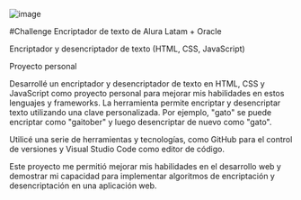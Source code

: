 ![image](https://user-images.githubusercontent.com/102260190/201399352-c778ed9b-fe22-4428-b07d-fd6e047ae2ef.png)

#Challenge Encriptador de texto de Alura Latam + Oracle

Encriptador y desencriptador de texto (HTML, CSS, JavaScript)

Proyecto personal

Desarrollé un encriptador y desencriptador de texto en HTML, CSS y JavaScript como proyecto personal para mejorar mis habilidades en estos lenguajes y frameworks. La herramienta permite encriptar y desencriptar texto utilizando una clave personalizada. Por ejemplo, "gato" se puede encriptar como "gaitober" y luego desencriptar de nuevo como "gato".

Utilicé una serie de herramientas y tecnologías, como GitHub para el control de versiones y Visual Studio Code como editor de código.

Este proyecto me permitió mejorar mis habilidades en el desarrollo web y demostrar mi capacidad para implementar algoritmos de encriptación y desencriptación en una aplicación web.
